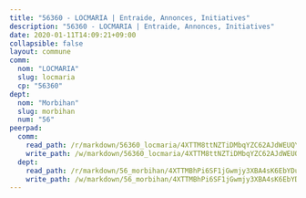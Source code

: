 ```yaml
---
title: "56360 - LOCMARIA | Entraide, Annonces, Initiatives"
description: "56360 - LOCMARIA | Entraide, Annonces, Initiatives"
date: 2020-01-11T14:09:21+09:00
collapsible: false
layout: commune
comm:
  nom: "LOCMARIA"
  slug: locmaria
  cp: "56360"
dept:
  nom: "Morbihan"
  slug: morbihan
  num: "56"
peerpad:
  comm:
    read_path: /r/markdown/56360_locmaria/4XTTM8ttNZTiDMbqYZC62AJdWEUQYeJmaaiXtQVA28gxnKCbo
    write_path: /w/markdown/56360_locmaria/4XTTM8ttNZTiDMbqYZC62AJdWEUQYeJmaaiXtQVA28gxnKCbo-K3TgUzbw8VW7YtGFUy4UyjNeRoNALspyNqnwTkKyT18iPrVmCnsNb1fsa3kWSLLoXE3zvX4Fk2Zsw9gAKts5BttfJvB6uoyY5t1bGSQgLYLUqFp7x6iNuYcBzbziBLbCJaBv9uu7
  dept:
    read_path: /r/markdown/56_morbihan/4XTTMBhPi6SF1jGwmjy3XBA4sK6EbYDun44EYwF3irZ7aBa5U
    write_path: /w/markdown/56_morbihan/4XTTMBhPi6SF1jGwmjy3XBA4sK6EbYDun44EYwF3irZ7aBa5U-K3TgV3HyhWtqSpmJ2GGLPRtHigVTcxkFRVLMX5R66UyRAN55PNUQgmTNwaDuJmWps9EVWQzncDySYbA7Pg7qEdRXsayrZysPHK4HeKM3FG1U8vQvyUvaDoFo4L4Z8coFC71q4zES
---
```


